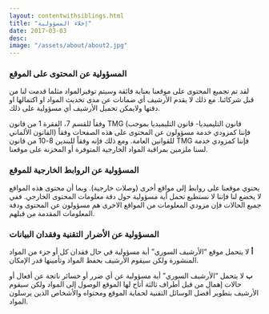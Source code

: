```yaml
---
layout: contentwithsiblings.html
title: "إخلاء المسؤولية"
date: 2017-03-03
desc:
image: "/assets/about/about2.jpg"
---
```



### المسؤولية عن المحتوى على الموقع

لقد تم تجميع المحتوى على موقعنا بعناية فائقة وسيتم توفيرالمواد مثلما قدمت لنا من قبل شركائنا. مع ذلك لا يقدم الأرشيف أي ضمانات عن مدى تحديث المواد او اكتمالها او دقتها ولايمكن تحميل الأرشيف أي مسؤولية على ذلك.

وفقاً للقسم 7، الفقرة 1 من قانون TMG (قانون التليميديا- قانون التليميديا بموجب القانون الألماني) فإننا كمزودي خدمة مسؤولون عن المحتوى على هذه الصفحات وفقاً للقوانين العامة. ومع ذلك فإنه وفقاً للبندين 8-10 من قانون TMG فإننا كمزودي خدمة لسنا ملزمين بمراقبة المواد الخارجية المتوفرة أو المخزنة على موقعنا.

### المسؤولية عن الروابط الخارجية للموقع

يحتوي موقعنا على روابط إلى مواقع أخرى (وصلات خارجية). وبما أن محتوى هذه المواقع لا يخضع لنا فإننا لا نستطيع تحمل أية مسؤولية حول دقة معلومات المحتوى الخارجي. ففي جميع الحالات فإن مزودي المعلومات من المواقع الاخرى هم مسؤولون عن المحتوى ودقة المعلومات المقدمة من قبلهم.

### المسؤولية عن الأضرار التقنية وفقدان البيانات

**أ** لا يتحمل موقع “الأرشيف السوري” أية مسؤولية في حال فقدان كل أو جزء من المواد المنشورة ولكن سيقوم الأرشيف بحفظ المواد وتأمينها قدر الإمكان.

**ب** لا يتحمل “الأرشيف السوري” أية مسؤولية عن أي ضرر أو خسائر ناتجة عن أفعال أو حالات إهمال من قبل أطراف ثالثة أتاح لها الموقع الوصول إلى المواد ولكن سيقوم الأرشيف بتطوير أفضل الوسائل التقنية لحماية الموقع ومحتواه والأشخاص الذين يرسلون المواد.


